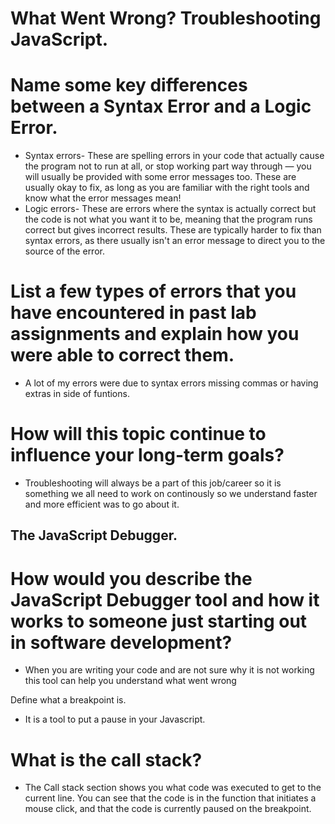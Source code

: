 # What Went Wrong? Troubleshooting JavaScript.

# Name some key differences between a Syntax Error and a Logic Error. 

- Syntax errors- These are spelling errors in your code that actually cause the program not to run at all, or stop working part way through — you will usually be provided with some error messages too. These are usually okay to fix, as long as you are familiar with the right tools and know what the error messages mean!
- Logic errors- These are errors where the syntax is actually correct but the code is not what you want it to be, meaning that the program runs correct but gives incorrect results. These are typically harder to fix than syntax errors, as there usually isn't an error message to direct you to the source of the error.

# List a few types of errors that you have encountered in past lab assignments and explain how you were able to correct them.

 - A lot of my errors were due to syntax errors missing commas or having extras in side of funtions.
  

# How will this topic continue to influence your long-term goals?

 - Troubleshooting will always be a part of this job/career so it is something we all need to work on continously so we understand faster and more efficient was to go about it.

## The JavaScript Debugger.

# How would you describe the JavaScript Debugger tool and how it works to someone just starting out in software development?

 - When you are writing your code and are not sure why it is not working this tool can help you understand what went wrong

Define what a breakpoint is. 

- It is a tool to put a pause in your Javascript.

# What is the call stack? 

- The Call stack section shows you what code was executed to get to the current line. You can see that the code is in the function that initiates a mouse click, and that the code is currently paused on the breakpoint.
